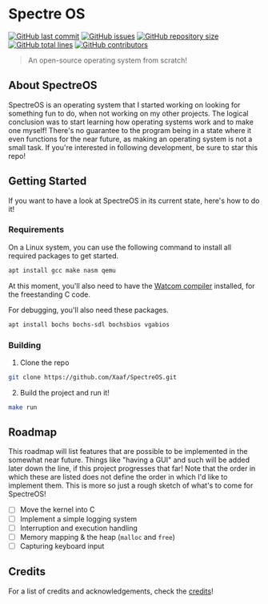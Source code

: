 # Spectre OS

[![GitHub last commit](https://img.shields.io/github/last-commit/Xaaf/SpectreOS?style=flat-square)](https://github.com/Xaaf/SpectreOS/commits)
[![GitHub issues](https://img.shields.io/github/issues-raw/Xaaf/SpectreOS?style=flat-square)](https://github.com/Xaaf/SpectreOS/issues)
[![GitHub repository size](https://img.shields.io/github/repo-size/Xaaf/SpectreOS?style=flat-square)]()
[![GitHub total lines](https://img.shields.io/tokei/lines/github/Xaaf/SpectreOS?style=flat-square)]()
[![GitHub contributors](https://img.shields.io/github/contributors-anon/Xaaf/SpectreOS?style=flat-square)]()

> An open-source operating system from scratch!
## About SpectreOS
SpectreOS is an operating system that I started working on looking for something fun to do, when not working on my other projects. The logical conclusion was to start learning how operating systems work and to make one myself! There's no guarantee to the program being in a state where it even functions for the near future, as making an operating system is not a small task. If you're interested in following development, be sure to star this repo!

## Getting Started
If you want to have a look at SpectreOS in its current state, here's how to do it!

### Requirements
On a Linux system, you can use the following command to install all required packages to get started.
```sh
apt install gcc make nasm qemu
```

At this moment, you'll also need to have the [Watcom compiler](https://github.com/open-watcom/open-watcom-v2/) installed, for the freestanding C code.

For debugging, you'll also need these packages.
```sh
apt install bochs bochs-sdl bochsbios vgabios
```

### Building
1. Clone the repo 
```sh
git clone https://github.com/Xaaf/SpectreOS.git
```
2. Build the project and run it!
```sh
make run
```

## Roadmap
This roadmap will list features that are possible to be implemented in the somewhat near future. Things like "having a GUI" and such will be added later down the line, if this project progresses that far! Note that the order in which these are listed does not define the order in which I'd like to implement them. This is more so just a rough sketch of what's to come for SpectreOS!
- [ ] Move the kernel into C
- [ ] Implement a simple logging system
- [ ] Interruption and execution handling
- [ ] Memory mapping & the heap (`malloc` and `free`)
- [ ] Capturing keyboard input

## Credits
For a list of credits and acknowledgements, check the [credits](https://github.com/Xaaf/SpectreOS/blob/main/CREDITS)!